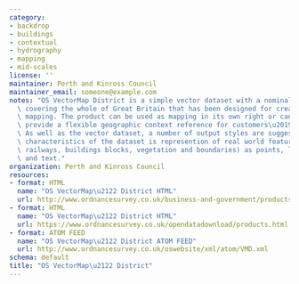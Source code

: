 ```yaml
---
category:
- backdrop
- buildings
- contextual
- hydrography
- mapping
- mid-scales
license: ''
maintainer: Perth and Kinross Council
maintainer_email: someone@example.com
notes: "OS VectorMap District is a simple vector dataset with a nominal scale of 1:25000\
  \ covering the whole of Great Britain that has been designed for creating graphical\
  \ mapping. The product can be used as mapping in its own right or can be used to\
  \ provide a flexible geographic context reference for customers\u2019 overlay information.\
  \ As well as the vector dataset, a number of output styles are suggested. The main\
  \ characteristics of the dataset is represention of real world features (e.g. roads,\
  \ railways, buildings blocks, vegetation and boundaries) as points, lines, polygons,\
  \ and text."
organization: Perth and Kinross Council
resources:
- format: HTML
  name: "OS VectorMap\u2122 District HTML"
  url: http://www.ordnancesurvey.co.uk/business-and-government/products/vectormap-district.html
- format: HTML
  name: "OS VectorMap\u2122 District HTML"
  url: https://www.ordnancesurvey.co.uk/opendatadownload/products.html
- format: ATOM FEED
  name: "OS VectorMap\u2122 District ATOM FEED"
  url: http://www.ordnancesurvey.co.uk/oswebsite/xml/atom/VMD.xml
schema: default
title: "OS VectorMap\u2122 District"
---
```

